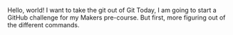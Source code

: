 Hello, world!
I want to take the git out of Git
Today, I am going to start a GitHub challenge for my Makers pre-course.
But first, more figuring out of the different commands.
